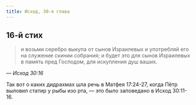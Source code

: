 ```yaml
---
title: Исход, 30-я глава
---
```


## 16-й стих

> и возьми серебро выкупа от сынов Израилевых и употребляй его на служение скинии собрания;
> и будет это для сынов Израилевых в память пред Господом, для искупления душ ваших.


— <cite>Исход&nbsp;30:16</cite>

Так вот о каких дидрахмах шла речь в&nbsp;Матфея&nbsp;17:24-27,
когда Пётр выловил статир у рыбы изо рта, — это было заповедано в Исход&nbsp;30:11-16.
